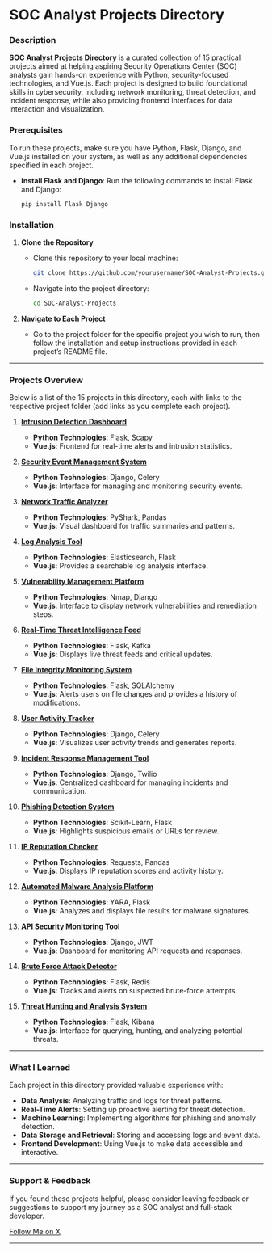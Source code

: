 # SOC Analyst Projects Directory

### Description
**SOC Analyst Projects Directory** is a curated collection of 15 practical projects aimed at helping aspiring Security Operations Center (SOC) analysts gain hands-on experience with Python, security-focused technologies, and Vue.js. Each project is designed to build foundational skills in cybersecurity, including network monitoring, threat detection, and incident response, while also providing frontend interfaces for data interaction and visualization.

### Prerequisites
To run these projects, make sure you have Python, Flask, Django, and Vue.js installed on your system, as well as any additional dependencies specified in each project.

- **Install Flask and Django**: Run the following commands to install Flask and Django:
    ```bash
    pip install Flask Django
    ```

### Installation
1. **Clone the Repository**
   - Clone this repository to your local machine:
       ```bash
       git clone https://github.com/yourusername/SOC-Analyst-Projects.git
       ```
   - Navigate into the project directory:
       ```bash
       cd SOC-Analyst-Projects
       ```

2. **Navigate to Each Project**
   - Go to the project folder for the specific project you wish to run, then follow the installation and setup instructions provided in each project’s README file.

---

### Projects Overview

Below is a list of the 15 projects in this directory, each with links to the respective project folder (add links as you complete each project).

1. <a href="https://github.com/kelvintechnical/intrustion-detection-dashboard">**[Intrusion Detection Dashboard](#)**</a>
   - **Python Technologies**: Flask, Scapy
   - **Vue.js**: Frontend for real-time alerts and intrusion statistics.

2. **[Security Event Management System](#)**
   - **Python Technologies**: Django, Celery
   - **Vue.js**: Interface for managing and monitoring security events.

3. **[Network Traffic Analyzer](#)**
   - **Python Technologies**: PyShark, Pandas
   - **Vue.js**: Visual dashboard for traffic summaries and patterns.

4. **[Log Analysis Tool](#)**
   - **Python Technologies**: Elasticsearch, Flask
   - **Vue.js**: Provides a searchable log analysis interface.

5. **[Vulnerability Management Platform](#)**
   - **Python Technologies**: Nmap, Django
   - **Vue.js**: Interface to display network vulnerabilities and remediation steps.

6. **[Real-Time Threat Intelligence Feed](#)**
   - **Python Technologies**: Flask, Kafka
   - **Vue.js**: Displays live threat feeds and critical updates.

7. **[File Integrity Monitoring System](#)**
   - **Python Technologies**: Flask, SQLAlchemy
   - **Vue.js**: Alerts users on file changes and provides a history of modifications.

8. **[User Activity Tracker](#)**
   - **Python Technologies**: Django, Celery
   - **Vue.js**: Visualizes user activity trends and generates reports.

9. **[Incident Response Management Tool](#)**
   - **Python Technologies**: Django, Twilio
   - **Vue.js**: Centralized dashboard for managing incidents and communication.

10. **[Phishing Detection System](#)**
    - **Python Technologies**: Scikit-Learn, Flask
    - **Vue.js**: Highlights suspicious emails or URLs for review.

11. **[IP Reputation Checker](#)**
    - **Python Technologies**: Requests, Pandas
    - **Vue.js**: Displays IP reputation scores and activity history.

12. **[Automated Malware Analysis Platform](#)**
    - **Python Technologies**: YARA, Flask
    - **Vue.js**: Analyzes and displays file results for malware signatures.

13. **[API Security Monitoring Tool](#)**
    - **Python Technologies**: Django, JWT
    - **Vue.js**: Dashboard for monitoring API requests and responses.

14. **[Brute Force Attack Detector](#)**
    - **Python Technologies**: Flask, Redis
    - **Vue.js**: Tracks and alerts on suspected brute-force attempts.

15. **[Threat Hunting and Analysis System](#)**
    - **Python Technologies**: Flask, Kibana
    - **Vue.js**: Interface for querying, hunting, and analyzing potential threats.

---

### What I Learned
Each project in this directory provided valuable experience with:
- **Data Analysis**: Analyzing traffic and logs for threat patterns.
- **Real-Time Alerts**: Setting up proactive alerting for threat detection.
- **Machine Learning**: Implementing algorithms for phishing and anomaly detection.
- **Data Storage and Retrieval**: Storing and accessing logs and event data.
- **Frontend Development**: Using Vue.js to make data accessible and interactive.

---

### Support & Feedback
If you found these projects helpful, please consider leaving feedback or suggestions to support my journey as a SOC analyst and full-stack developer.

[Follow Me on X](https://x.com/kelvinintech)

---

